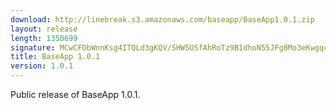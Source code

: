 ```yaml
---
download: http://linebreak.s3.amazonaws.com/baseapp/BaseApp1.0.1.zip
layout: release
length: 1350699
signature: MCwCFDbWnnKsg4ITQLd3gKQV/SHW5USfAhRoTz9B1dhoN55JFg8Mo3eKwgqctA==
title: BaseApp 1.0.1
version: 1.0.1
---
```


Public release of BaseApp 1.0.1.
